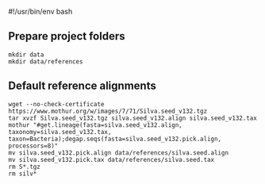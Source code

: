 
#!/usr/bin/env bash

## Prepare project folders
```{}
mkdir data
mkdir data/references 
```

## Default reference alignments
 ```{}
wget --no-check-certificate https://www.mothur.org/w/images/7/71/Silva.seed_v132.tgz
tar xvzf Silva.seed_v132.tgz silva.seed_v132.align silva.seed_v132.tax
mothur "#get.lineage(fasta=silva.seed_v132.align, taxonomy=silva.seed_v132.tax, taxon=Bacteria);degap.seqs(fasta=silva.seed_v132.pick.align, processors=8)"
mv silva.seed_v132.pick.align data/references/silva.seed.align
mv silva.seed_v132.pick.tax data/references/silva.seed.tax
rm S*.tgz
rm silv*
```
